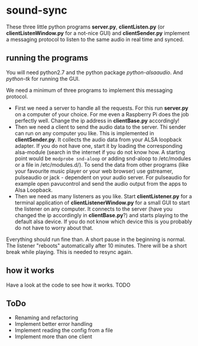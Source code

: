sound-sync
==========

These three little python programs **server.py**, **clientListen.py** (or **clientListenWindow.py** for a not-nice GUI) 
and **clientSender.py** implement a messaging protocol to listen to the same audio in real time and synced.

running the programs
--------------------

You will need python2.7 and the python package *python-alsaaudio*. And *python-tk* for running the GUI.

We need a minimum of three programs to implement this messaging protocol. 
* First we need a server to handle all the requests. For this run **server.py** on a computer of your 
choice. For me even a Raspberry Pi does the job perfectly well. Change the ip address in **clientBase.py** accordingly!
* Then we need a client to send the audio data to the server. Thi sender can run on any computer you like. 
This is implemented in **clientSender.py**. It collects the audio data from your ALSA loopback adapter. If you do not 
have one, start it by loading the corresponding alsa-module (search in the internet if you do not know how. A starting 
point would be `modprobe snd-aloop` or adding snd-aloop to /etc/modules or a file in /etc/modules.d/). 
To send the data from other programs (like your favourite music player or your web browser) use gstreamer, pulseaudio or
jack - dependent on your audio server. For pulseaudio for example open pavucontrol and send the audio output from the apps 
to Alsa Loopback.
* Then we need as many listeners as you like. Start **clientListener.py** for a terminal application of 
**clientListenerWindow.py** for a small GUI to start the listener on any computer. It connects to the server (have you 
changed the ip accordingly in **clientBase.py**?) and starts playing to the default alsa device. If you do not know which 
device this is you probably do not have to worry about that.

Everything should run fine than. A short pause in the beginning is normal. The listener "reboots" automatically 
after 10 minutes. There will be a short break while playing. This is needed to resync again.

how it works
------------

Have a look at the code to see how it works.
TODO

ToDo
----
* Renaming and refactoring
* Implement better error handling
* Implement reading the config from a file
* Implement more than one client

